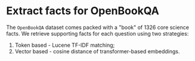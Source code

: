 # Extract facts for OpenBookQA

The `OpenBookQA` dataset comes packed with a "book" of 1326 core science facts.
We retrieve supporting facts for each question using two strategies:

1. Token based - Lucene TF-IDF matching;
2. Vector based - cosine distance of transformer-based embeddings.
